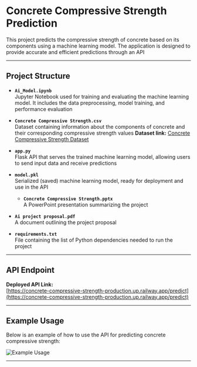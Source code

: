 # **Concrete Compressive Strength Prediction**

This project predicts the compressive strength of concrete based on its components using a machine learning model. The application is designed to provide accurate and efficient predictions through an API

---

## **Project Structure**

- **`Ai_Model.ipynb`**  
  Jupyter Notebook used for training and evaluating the machine learning model. It includes the data preprocessing, model training, and performance evaluation

- **`Concrete Compressive Strength.csv`**  
  Dataset containing information about the components of concrete and their corresponding compressive strength values
  **Dataset link:** [Concrete Compressive Strength Dataset](https://www.kaggle.com/datasets/niteshyadav3103/concrete-compressive-strength)

- **`app.py`**  
  Flask API that serves the trained machine learning model, allowing users to send input data and receive predictions

- **`model.pkl`**  
  Serialized (saved) machine learning model, ready for deployment and use in the API

  - **`Concrete Compressive Strength.pptx`**  
  A PowerPoint presentation summarizing the project

- **`Ai project proposal.pdf`**  
  A document outlining the project proposal

- **`requirements.txt`**  
  File containing the list of Python dependencies needed to run the project

---

## **API Endpoint**

**Deployed API Link:**  
[https://concrete-compressive-strength-production.up.railway.app/predict](https://concrete-compressive-strength-production.up.railway.app/predict)

---

## **Example Usage**

Below is an example of how to use the API for predicting concrete compressive strength:

![Example Usage](https://github.com/user-attachments/assets/690f5472-95aa-451c-86a6-687cb5aadbe1)

---




